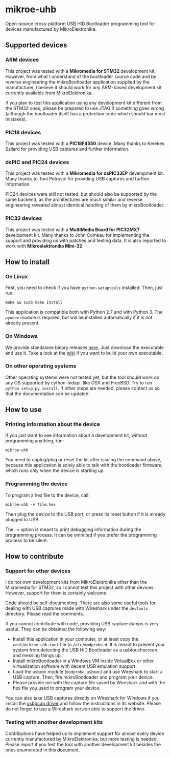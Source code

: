 mikroe-uhb
==========

Open-source cross-platform USB HID Bootloader programming tool for devices manufactured by MikroElektronika.


Supported devices
-----------------

### ARM devices

This project was tested with a **Mikromedia for STM32** development kit. However, from what I understand of the bootloader source code and by reverse engineering the mikroBootloader application supplied by the manufacturer, I believe it should work for any ARM-based development kit currently available from MikroElektronika.

If you plan to test this application using any development kit different from the STM32 ones, please be prepared to use JTAG if something goes wrong (although the bootloader itself has a protection code which should bar most mistakes).

### PIC18 devices

This project was tested with a **PIC18F4550** device. Many thanks to Kerekes Szilard for providing USB captures and further information.

### dsPIC and PIC24 devices

This project was tested with a **Mikromedia for dsPIC33EP** development kit. Many thanks to Toni Petrovič for providing USB captures and further information.

PIC24 devices were still not tested, but should also be supported by the same backend, as the architectures are much similar and reverse engineering revealed almost identical handling of them by mikroBootloader.

### PIC32 devices

This project was tested with a **MultiMedia Board for PIC32MX7** development kit. Many thanks to John Comeau for implementing the support and providing us with patches and testing data. It is also reported to work with **Mikroelektronika Mini-32**.


How to install
--------------

### On Linux

First, you need to check if you have `python-setuptools` installed.
Then, just run:

```
make && sudo make install
```

This application is compatible both with Python 2.7 and with Python 3. The `pyudev` module is required, but will be installed automatically if it is not already present.

### On Windows

We provide standalone binary releases [here](https://github.com/thotypous/mikroe-uhb/releases). Just download the executable and use it. Take a look at the [wiki](https://github.com/thotypous/mikroe-uhb/wiki/Creating-a-standalone-executable-for-Windows) if you want to build your own executable.

### On other operating systems

Other operating systems were not tested yet, but the tool should work on any OS supported by cython-hidapi, like OSX and FreeBSD. Try to run `python setup.py install`. If other steps are needed, please contact us so that the documentation can be updated.


How to use
----------

### Printing information about the device

If you just want to see information about a development kit, without programming anything, run:

```
mikroe-uhb
```

You need to unplug/plug or reset the kit after issuing the command above, because this application is solely able to talk with the bootloader firmware, which runs only when the device is starting up.


### Programming the device

To program a hex file to the device, call:

```
mikroe-uhb -v file.hex
```

Then plug the device to the USB port, or press its reset button if it is already plugged to USB.

The `-v` option is meant to print debugging information during the programming process. It can be ommited if you prefer the programming process to be silent.


How to contribute
-----------------

### Support for other devices

I do not own development kits from MikroElektronika other than the Mikromedia for STM32, so I cannot test this project with other devices. However, support for them is certainly welcome.

Code should be self-documenting. There are also some useful tools for dealing with USB captures made with Wireshark under the `devtools` directory. Please read the comments.

If you cannot contribute with code, providing USB capture dumps is very useful. They can be obtained the following way:

* Install this application in your computer, or at least copy the `conf/mikroe-uhb.conf` file to `/etc/modprobe.d`. It is meant to prevent your system from detecting the USB HID Bootloader as a usbtouchscreen and messing things up.
* Install mikroBootloader in a Windows VM inside VirtualBox or other virtualization software with decent USB emulation support.
* Load the `usbmon` module (`modprobe usbmon`) and use Wireshark to start a USB capture. Then, fire mikroBootloader and program your device.
* Please provide me with the capture file saved by Wireshark and with the hex file you used to program your device.

You can also take USB captures directly on Wireshark for Windows if you install the [usbpcap driver](http://desowin.org/usbpcap) and follow the instructions in its website. Please do not forget to use a Wireshark version able to support the driver.

### Testing with another development kits

Contributions have helped us to implement support for almost every device currently manufactured by MikroElektronika, but more testing is needed. Please report if you test the tool with another development kit besides the ones enumerated in this document.
